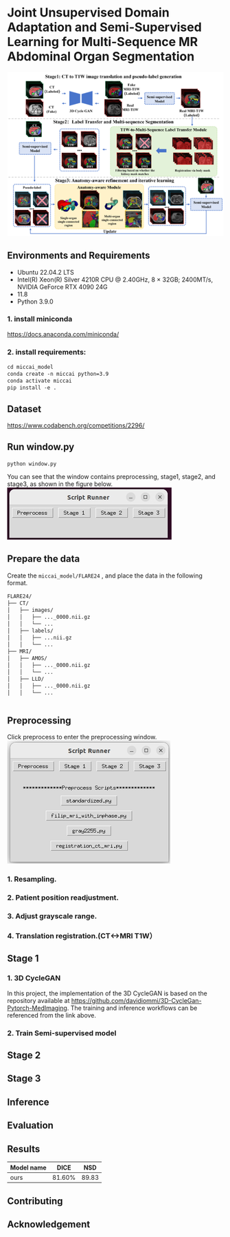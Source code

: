 # Joint Unsupervised Domain Adaptation and Semi-Supervised Learning for Multi-Sequence MR Abdominal Organ Segmentation
[![flow](https://github.com/Ho-Garfield/-FLARE2024_solution_he/blob/main/1.png)](flow)


## Environments and Requirements

- Ubuntu 22.04.2 LTS
- Intel(R) Xeon(R) Silver 4210R CPU @ 2.40GHz, 8 × 32GB; 2400MT/s, NVIDIA GeForce RTX 4090 24G
- 11.8
- Python 3.9.0
  

### 1. install miniconda
https://docs.anaconda.com/miniconda/
### 2. install requirements:
```setup
cd miccai_model
conda create -n miccai python=3.9
conda activate miccai
pip install -e .
```



## Dataset

https://www.codabench.org/competitions/2296/

## Run window.py
```setup
python window.py
```
You can see that the window contains preprocessing, stage1, stage2, and stage3, as shown in the figure below.
[![flow](https://github.com/Ho-Garfield/-FLARE2024_solution_he/blob/main/2.png)](flow)

## Prepare the data
Create the ```miccai_model/FLARE24``` , and place the data in the following format.
```
FLARE24/
├── CT/
│   ├── images/
│   │   ├── ..._0000.nii.gz
│   │   └── ...
│   ├── labels/
│   │   ├── ...nii.gz
│   │   └── ...
├── MRI/
│   ├── AMOS/
│   │   ├── ..._0000.nii.gz
│   │   └── ...
│   ├── LLD/
│   │   ├── ..._0000.nii.gz
│   │   └── ...


```
## Preprocessing

Click preprocess to enter the preprocessing window.
[![flow](https://github.com/Ho-Garfield/-FLARE2024_solution_he/blob/main/3.jpg)](flow)


### 1. Resampling. 


### 2. Patient position readjustment.
   


### 3. Adjust grayscale range.

### 4. Translation registration.(CT<->MRI T1W）

## Stage 1
### 1. 3D CycleGAN
In this project, the implementation of the 3D CycleGAN is based on the repository available at https://github.com/davidiommi/3D-CycleGan-Pytorch-MedImaging. The training and inference workflows can be referenced from the link above.
### 2. Train Semi-supervised model



## Stage 2

## Stage 3

## Inference

## Evaluation

## Results

| Model name       |  DICE  |    NSD   |
| ---------------- | :----: | :------: |
|       ours       | 81.60% |  89.83   |


## Contributing


## Acknowledgement


